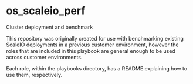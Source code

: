 # os_scaleio_perf
Cluster deployment and benchmark

This repository was originally created for use with benchmarking existing ScaleIO deployments in a previous customer environment, however the roles that are included in this playbook are general enough to be used across customer environments.

Each role, within the playbooks directory, has a README explaining how to use them, respectively.
